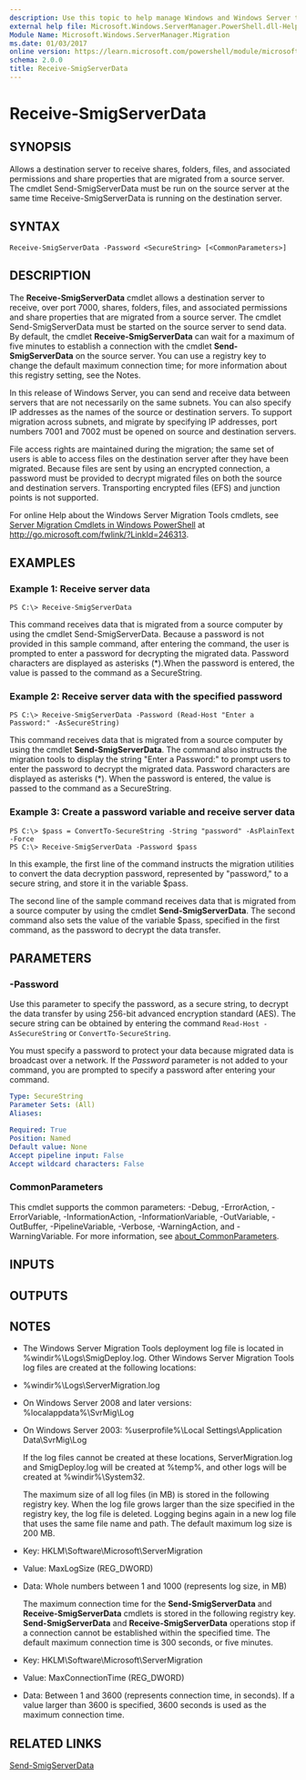 ```yaml
---
description: Use this topic to help manage Windows and Windows Server technologies with Windows PowerShell.
external help file: Microsoft.Windows.ServerManager.PowerShell.dll-Help.xml
Module Name: Microsoft.Windows.ServerManager.Migration
ms.date: 01/03/2017
online version: https://learn.microsoft.com/powershell/module/microsoft.windows.servermanager.migration/receive-smigserverdata?view=windowsserver2019-ps&wt.mc_id=ps-gethelp
schema: 2.0.0
title: Receive-SmigServerData
---
```


# Receive-SmigServerData

## SYNOPSIS
Allows a destination server to receive shares, folders, files, and associated permissions and share properties that are migrated from a source server.
The cmdlet Send-SmigServerData must be run on the source server at the same time Receive-SmigServerData is running on the destination server.

## SYNTAX

```
Receive-SmigServerData -Password <SecureString> [<CommonParameters>]
```

## DESCRIPTION
The **Receive-SmigServerData** cmdlet allows a destination server to receive, over port 7000, shares, folders, files, and associated permissions and share properties that are migrated from a source server.
The cmdlet Send-SmigServerData must be started on the source server to send data.
By default, the cmdlet **Receive-SmigServerData** can wait for a maximum of five minutes to establish a connection with the cmdlet **Send-SmigServerData** on the source server.
You can use a registry key to change the default maximum connection time; for more information about this registry setting, see the Notes.

In this release of Windows Server, you can send and receive data between servers that are not necessarily on the same subnets.
You can also specify IP addresses as the names of the source or destination servers.
To support migration across subnets, and migrate by specifying IP addresses, port numbers 7001 and 7002 must be opened on source and destination servers.

File access rights are maintained during the migration; the same set of users is able to access files on the destination server after they have been migrated.
Because files are sent by using an encrypted connection, a password must be provided to decrypt migrated files on both the source and destination servers.
Transporting encrypted files (EFS) and junction points is not supported.

For online Help about the Windows Server Migration Tools cmdlets, see [Server Migration Cmdlets in Windows PowerShell](https://go.microsoft.com/fwlink/?LinkId=246313) at http://go.microsoft.com/fwlink/?LinkId=246313.

## EXAMPLES

### Example 1: Receive server data
```
PS C:\> Receive-SmigServerData
```

This command receives data that is migrated from a source computer by using the cmdlet Send-SmigServerData.
Because a password is not provided in this sample command, after entering the command, the user is prompted to enter a password for decrypting the migrated data.
Password characters are displayed as asterisks (*).When the password is entered, the value is passed to the command as a SecureString.

### Example 2: Receive server data with the specified password
```
PS C:\> Receive-SmigServerData -Password (Read-Host "Enter a Password:" -AsSecureString)
```

This command receives data that is migrated from a source computer by using the cmdlet **Send-SmigServerData**.
The command also instructs the migration tools to display the string "Enter a Password:" to prompt users to enter the password to decrypt the migrated data.
Password characters are displayed as asterisks (*).
When the password is entered, the value is passed to the command as a SecureString.

### Example 3: Create a password variable and receive server data
```
PS C:\> $pass = ConvertTo-SecureString -String "password" -AsPlainText -Force
PS C:\> Receive-SmigServerData -Password $pass
```

In this example, the first line of the command instructs the migration utilities to convert the data decryption password, represented by "password," to a secure string, and store it in the variable $pass.

The second line of the sample command receives data that is migrated from a source computer by using the cmdlet **Send-SmigServerData**.
The second command also sets the value of the variable $pass, specified in the first command, as the password to decrypt the data transfer.

## PARAMETERS

### -Password
Use this parameter to specify the password, as a secure string, to decrypt the data transfer by using 256-bit advanced encryption standard (AES).
The secure string can be obtained by entering the command `Read-Host -AsSecureString` or `ConvertTo-SecureString`.

You must specify a password to protect your data because migrated data is broadcast over a network.
If the *Password* parameter is not added to your command, you are prompted to specify a password after entering your command.

```yaml
Type: SecureString
Parameter Sets: (All)
Aliases: 

Required: True
Position: Named
Default value: None
Accept pipeline input: False
Accept wildcard characters: False
```

### CommonParameters
This cmdlet supports the common parameters: -Debug, -ErrorAction, -ErrorVariable, -InformationAction, -InformationVariable, -OutVariable, -OutBuffer, -PipelineVariable, -Verbose, -WarningAction, and -WarningVariable. For more information, see [about_CommonParameters](https://go.microsoft.com/fwlink/?LinkID=113216).

## INPUTS

## OUTPUTS

## NOTES
* The Windows Server Migration Tools deployment log file is located in %windir%\Logs\SmigDeploy.log. Other Windows Server Migration Tools log files are created at the following locations: 


- %windir%\Logs\ServerMigration.log

- On Windows Server 2008 and later versions: %localappdata%\SvrMig\Log

- On Windows Server 2003: %userprofile%\Local Settings\Application Data\SvrMig\Log

  If the log files cannot be created at these locations, ServerMigration.log and SmigDeploy.log will be created at %temp%, and other logs will be created at %windir%\System32.

  The maximum size of all log files (in MB) is stored in the following registry key.
When the log file grows larger than the size specified in the registry key, the log file is deleted.
Logging begins again in a new log file that uses the same file name and path.
The default maximum log size is 200 MB. 


- Key: HKLM\Software\Microsoft\ServerMigration

- Value: MaxLogSize (REG_DWORD) 

- Data: Whole numbers between 1 and 1000 (represents log size, in MB)

  The maximum connection time for the **Send-SmigServerData** and **Receive-SmigServerData** cmdlets is stored in the following registry key.
**Send-SmigServerData** and **Receive-SmigServerData** operations stop if a connection cannot be established within the specified time.
The default maximum connection time is 300 seconds, or five minutes. 


- Key: HKLM\Software\Microsoft\ServerMigration

- Value: MaxConnectionTime  (REG_DWORD) 

- Data: Between 1 and 3600 (represents connection time, in seconds).
If a value larger than 3600 is specified, 3600 seconds is used as the maximum connection time.

## RELATED LINKS

[Send-SmigServerData](./Send-SmigServerData.md)

